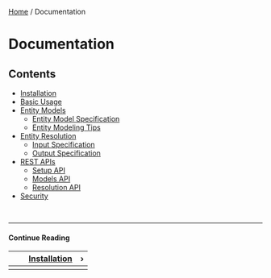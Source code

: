[Home](/) / Documentation


# <a name="documentation">Documentation</a>


## <a name="contents">Contents</a>

- [Installation](/docs/installation)
- [Basic Usage](/docs/basic-usage)
- [Entity Models](/docs/entity-models)
    - [Entity Model Specification](/docs/entity-models/specification)
    - [Entity Modeling Tips](/docs/entity-models/tips)
- [Entity Resolution](/docs/entity-resolution)
    - [Input Specification](/docs/entity-resolution/input-specification)
    - [Output Specification](/docs/entity-resolution/output-specification)
- [REST APIs](/docs/rest-apis)
    - [Setup API](/docs/rest-apis/setup-api)
    - [Models API](/docs/rest-apis/models-api)
    - [Resolution API](/docs/rest-apis/resolution-api)
- [Security](/docs/security)


&nbsp;

----

#### Continue Reading

|||[Installation](/docs/installation)|&#8250;|
|:---|:---|---:|---:|
|    |    |    |    |